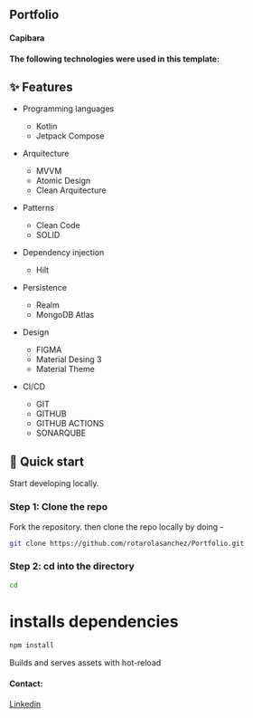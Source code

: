 
## Portfolio
#### Capibara


#### The following technologies were used in this template:


## ✨ Features


* Programming languages
    * Kotlin
    * Jetpack Compose

* Arquitecture
    *   MVVM
    *   Atomic Design
    *   Clean Arquitecture

* Patterns
    * Clean Code
    * SOLID

* Dependency injection
    * Hilt

* Persistence
    * Realm
    * MongoDB Atlas

* Design
    * FIGMA
    * Material Desing 3
    * Material Theme

* CI/CD
    * GIT
    * GITHUB
    * GITHUB ACTIONS
    * SONARQUBE
      
## :rocket: Quick start

Start developing locally.

### Step 1: Clone the repo

Fork the repository. then clone the repo locally by doing -

```sh
git clone https://github.com/rotarolasanchez/Portfolio.git
```

### Step 2: cd into the directory

```sh
cd 
```

# installs dependencies

```sh
npm install
```

 <p> Builds and serves assets with hot-reload </p>

#### Contact:
[Linkedin](https://www.linkedin.com/in/ronald-eduardo-otarola-sanchez-15512088)
